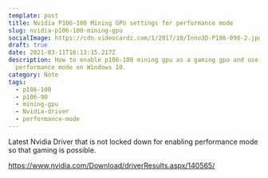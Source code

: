 ```yaml
---
template: post
title: Nvidia P106-100 Mining GPU settings for performance mode
slug: nvidia-p106-100-mining-gpu
socialImage: https://cdn.videocardz.com/1/2017/10/Inno3D-P106-090-2.jpg
draft: true
date: 2021-03-11T16:13:15.217Z
description: How to enable p106-100 mining gpu as a gaming gpu and use on
  performance mode on Windows 10.
category: Note
tags:
  - p106-100
  - p106-90
  - mining-gpu
  - Nvidia-driver
  - performance-mode
---
```

Latest Nvidia Driver that is not locked down for enabling performance mode so that gaming is possible.

<https://www.nvidia.com/Download/driverResults.aspx/140565/>